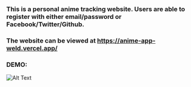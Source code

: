### This is a personal anime tracking website.  Users are able to register with either email/password or Facebook/Twitter/Github.

### The website can be viewed at https://anime-app-weld.vercel.app/ 

### DEMO:

![Alt Text](http://g.recordit.co/DwS1Dra0Ke.gif)
